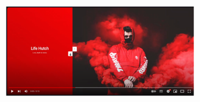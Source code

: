 [![Watch the video](https://github.com/HasanITJ/vertical-slider/blob/main/slide)](https://youtu.be/AuKvMue1eT0?si=y2PIpPFXDF8LOr0I)
